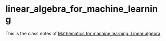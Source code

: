 # linear_algebra_for_machine_learning

This is the class notes of [Mathematics for machine learning: Linear algebra](https://www.coursera.org/learn/linear-algebra-machine-learning)
